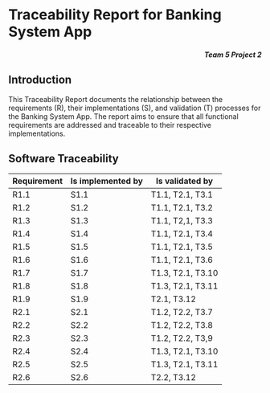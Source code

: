 # Traceability Report for Banking System App

<h5 align='right'>Team 5 Project 2</h5>

## Introduction

This Traceability Report documents the relationship between the requirements (R), their implementations (S), and validation (T) processes for the Banking System App. The report aims to ensure that all functional requirements are addressed and traceable to their respective implementations.

## Software Traceability

| Requirement | Is implemented by | Is validated by   |
| ----------- | ----------------- | ----------------- |
| R1.1        | S1.1              | T1.1, T2.1, T3.1  |
| R1.2        | S1.2              | T1.1, T2.1, T3.2  |
| R1.3        | S1.3              | T1.1, T2,1, T3.3  |
| R1.4        | S1.4              | T1.1, T2.1, T3.4  |
| R1.5        | S1.5              | T1.1, T2.1, T3.5  |
| R1.6        | S1.6              | T1.1, T2.1, T3.6  |
| R1.7        | S1.7              | T1.3, T2.1, T3.10 |
| R1.8        | S1.8              | T1.3, T2.1, T3.11 |
| R1.9        | S1.9              | T2.1, T3.12       |
| R2.1        | S2.1              | T1.2, T2.2, T3.7  |
| R2.2        | S2.2              | T1.2, T2.2, T3.8  |
| R2.3        | S2.3              | T1.2, T2.2, T3,9  |
| R2.4        | S2.4              | T1.3, T2.1, T3.10 |
| R2.5        | S2.5              | T1.3, T2.1, T3.11 |
| R2.6        | S2.6              | T2.2, T3.12       |
